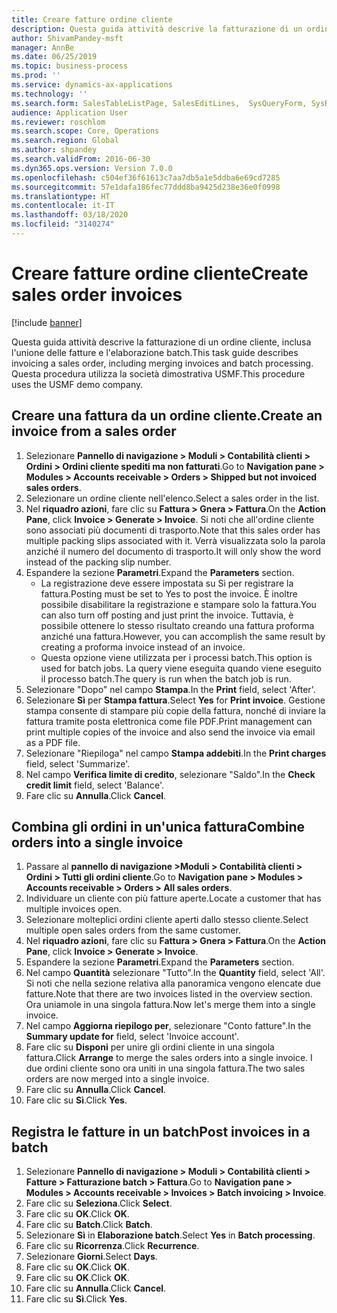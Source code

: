 ```yaml
---
title: Creare fatture ordine cliente
description: Questa guida attività descrive la fatturazione di un ordine cliente, inclusa l'unione delle fatture e l'elaborazione batch.
author: ShivamPandey-msft
manager: AnnBe
ms.date: 06/25/2019
ms.topic: business-process
ms.prod: ''
ms.service: dynamics-ax-applications
ms.technology: ''
ms.search.form: SalesTableListPage, SalesEditLines,  SysQueryForm, SysRecurrence
audience: Application User
ms.reviewer: roschlom
ms.search.scope: Core, Operations
ms.search.region: Global
ms.author: shpandey
ms.search.validFrom: 2016-06-30
ms.dyn365.ops.version: Version 7.0.0
ms.openlocfilehash: c504ef36f61613c7aa7db5a1e5ddba6e69cd7285
ms.sourcegitcommit: 57e1dafa186fec77ddd8ba9425d238e36e0f0998
ms.translationtype: HT
ms.contentlocale: it-IT
ms.lasthandoff: 03/18/2020
ms.locfileid: "3140274"
---
```

# <a name="create-sales-order-invoices"></a><span data-ttu-id="beaf1-103">Creare fatture ordine cliente</span><span class="sxs-lookup"><span data-stu-id="beaf1-103">Create sales order invoices</span></span>

[!include [banner](../../includes/banner.md)]

<span data-ttu-id="beaf1-104">Questa guida attività descrive la fatturazione di un ordine cliente, inclusa l'unione delle fatture e l'elaborazione batch.</span><span class="sxs-lookup"><span data-stu-id="beaf1-104">This task guide describes invoicing a sales order, including merging invoices and batch processing.</span></span> <span data-ttu-id="beaf1-105">Questa procedura utilizza la società dimostrativa USMF.</span><span class="sxs-lookup"><span data-stu-id="beaf1-105">This procedure uses the USMF demo company.</span></span>


## <a name="create-an-invoice-from-a-sales-order"></a><span data-ttu-id="beaf1-106">Creare una fattura da un ordine cliente.</span><span class="sxs-lookup"><span data-stu-id="beaf1-106">Create an invoice from a sales order</span></span>
1. <span data-ttu-id="beaf1-107">Selezionare **Pannello di navigazione > Moduli > Contabilità clienti > Ordini > Ordini cliente spediti ma non fatturati**.</span><span class="sxs-lookup"><span data-stu-id="beaf1-107">Go to **Navigation pane > Modules > Accounts receivable > Orders > Shipped but not invoiced sales orders**.</span></span>
2. <span data-ttu-id="beaf1-108">Selezionare un ordine cliente nell'elenco.</span><span class="sxs-lookup"><span data-stu-id="beaf1-108">Select a sales order in the list.</span></span> 
3. <span data-ttu-id="beaf1-109">Nel **riquadro azioni**, fare clic su **Fattura > Gnera > Fattura**.</span><span class="sxs-lookup"><span data-stu-id="beaf1-109">On the **Action Pane**, click **Invoice > Generate > Invoice**.</span></span> <span data-ttu-id="beaf1-110">Si noti che all'ordine cliente sono associati più documenti di trasporto.</span><span class="sxs-lookup"><span data-stu-id="beaf1-110">Note that this sales order has multiple packing slips associated with it.</span></span> <span data-ttu-id="beaf1-111">Verrà visualizzata solo la parola <multiple> anziché il numero del documento di trasporto.</span><span class="sxs-lookup"><span data-stu-id="beaf1-111">It will only show the word <multiple> instead of the packing slip number.</span></span>  
4. <span data-ttu-id="beaf1-112">Espandere la sezione **Parametri**.</span><span class="sxs-lookup"><span data-stu-id="beaf1-112">Expand the **Parameters** section.</span></span>
    - <span data-ttu-id="beaf1-113">La registrazione deve essere impostata su Sì per registrare la fattura.</span><span class="sxs-lookup"><span data-stu-id="beaf1-113">Posting must be set to Yes to post the invoice.</span></span> <span data-ttu-id="beaf1-114">È inoltre possibile disabilitare la registrazione e stampare solo la fattura.</span><span class="sxs-lookup"><span data-stu-id="beaf1-114">You can also turn off posting and just print the invoice.</span></span> <span data-ttu-id="beaf1-115">Tuttavia, è possibile ottenere lo stesso risultato creando una fattura proforma anziché una fattura.</span><span class="sxs-lookup"><span data-stu-id="beaf1-115">However, you can accomplish the same result by creating a proforma invoice instead of an invoice.</span></span>  
    - <span data-ttu-id="beaf1-116">Questa opzione viene utilizzata per i processi batch.</span><span class="sxs-lookup"><span data-stu-id="beaf1-116">This option is used for batch jobs.</span></span> <span data-ttu-id="beaf1-117">La query viene eseguita quando viene eseguito il processo batch.</span><span class="sxs-lookup"><span data-stu-id="beaf1-117">The query is run when the batch job is run.</span></span>
5. <span data-ttu-id="beaf1-118">Selezionare "Dopo" nel campo **Stampa**.</span><span class="sxs-lookup"><span data-stu-id="beaf1-118">In the **Print** field, select 'After'.</span></span>
6. <span data-ttu-id="beaf1-119">Selezionare **Sì** per **Stampa fattura**.</span><span class="sxs-lookup"><span data-stu-id="beaf1-119">Select **Yes** for **Print invoice**.</span></span> <span data-ttu-id="beaf1-120">Gestione stampa consente di stampare più copie della fattura, nonché di inviare la fattura tramite posta elettronica come file PDF.</span><span class="sxs-lookup"><span data-stu-id="beaf1-120">Print management can print  multiple copies of the invoice and also send the invoice via email as a PDF file.</span></span>  
7. <span data-ttu-id="beaf1-121">Selezionare "Riepiloga" nel campo **Stampa addebiti**.</span><span class="sxs-lookup"><span data-stu-id="beaf1-121">In the **Print charges** field, select 'Summarize'.</span></span>
8. <span data-ttu-id="beaf1-122">Nel campo **Verifica limite di credito**, selezionare "Saldo".</span><span class="sxs-lookup"><span data-stu-id="beaf1-122">In the **Check credit limit** field, select 'Balance'.</span></span>
9. <span data-ttu-id="beaf1-123">Fare clic su **Annulla**.</span><span class="sxs-lookup"><span data-stu-id="beaf1-123">Click **Cancel**.</span></span>

## <a name="combine-orders-into-a-single-invoice"></a><span data-ttu-id="beaf1-124">Combina gli ordini in un'unica fattura</span><span class="sxs-lookup"><span data-stu-id="beaf1-124">Combine orders into a single invoice</span></span>
1. <span data-ttu-id="beaf1-125">Passare al **pannello di navigazione >Moduli > Contabilità clienti > Ordini > Tutti gli ordini cliente**.</span><span class="sxs-lookup"><span data-stu-id="beaf1-125">Go to **Navigation pane > Modules > Accounts receivable > Orders > All sales orders**.</span></span>
2. <span data-ttu-id="beaf1-126">Individuare un cliente con più fatture aperte.</span><span class="sxs-lookup"><span data-stu-id="beaf1-126">Locate a customer that has multiple invoices open.</span></span>
3. <span data-ttu-id="beaf1-127">Selezionare molteplici ordini cliente aperti dallo stesso cliente.</span><span class="sxs-lookup"><span data-stu-id="beaf1-127">Select multiple open sales orders from the same customer.</span></span>
4. <span data-ttu-id="beaf1-128">Nel **riquadro azioni**, fare clic su **Fattura > Gnera > Fattura**.</span><span class="sxs-lookup"><span data-stu-id="beaf1-128">On the **Action Pane**, click **Invoice > Generate > Invoice**.</span></span>
5. <span data-ttu-id="beaf1-129">Espandere la sezione **Parametri**.</span><span class="sxs-lookup"><span data-stu-id="beaf1-129">Expand the **Parameters** section.</span></span>
6. <span data-ttu-id="beaf1-130">Nel campo **Quantità** selezionare "Tutto".</span><span class="sxs-lookup"><span data-stu-id="beaf1-130">In the **Quantity** field, select 'All'.</span></span> <span data-ttu-id="beaf1-131">Si noti che nella sezione relativa alla panoramica vengono elencate due fatture.</span><span class="sxs-lookup"><span data-stu-id="beaf1-131">Note that there are two invoices listed in the overview section.</span></span> <span data-ttu-id="beaf1-132">Ora uniamole in una singola fattura.</span><span class="sxs-lookup"><span data-stu-id="beaf1-132">Now let's merge them into a single invoice.</span></span>  
7. <span data-ttu-id="beaf1-133">Nel campo **Aggiorna riepilogo per**, selezionare "Conto fatture".</span><span class="sxs-lookup"><span data-stu-id="beaf1-133">In the **Summary update for** field, select 'Invoice account'.</span></span>
8. <span data-ttu-id="beaf1-134">Fare clic su **Disponi** per unire gli ordini cliente in una singola fattura.</span><span class="sxs-lookup"><span data-stu-id="beaf1-134">Click **Arrange** to merge the sales orders into a single invoice.</span></span> <span data-ttu-id="beaf1-135">I due ordini cliente sono ora uniti in una singola fattura.</span><span class="sxs-lookup"><span data-stu-id="beaf1-135">The two sales orders are now merged into a single invoice.</span></span>   
9. <span data-ttu-id="beaf1-136">Fare clic su **Annulla**.</span><span class="sxs-lookup"><span data-stu-id="beaf1-136">Click **Cancel**.</span></span>
10. <span data-ttu-id="beaf1-137">Fare clic su **Sì**.</span><span class="sxs-lookup"><span data-stu-id="beaf1-137">Click **Yes**.</span></span>

## <a name="post-invoices-in-a-batch"></a><span data-ttu-id="beaf1-138">Registra le fatture in un batch</span><span class="sxs-lookup"><span data-stu-id="beaf1-138">Post invoices in a batch</span></span>
1. <span data-ttu-id="beaf1-139">Selezionare **Pannello di navigazione > Moduli > Contabilità clienti > Fatture > Fatturazione batch > Fattura**.</span><span class="sxs-lookup"><span data-stu-id="beaf1-139">Go to **Navigation pane > Modules > Accounts receivable > Invoices > Batch invoicing > Invoice**.</span></span>
2. <span data-ttu-id="beaf1-140">Fare clic su **Seleziona**.</span><span class="sxs-lookup"><span data-stu-id="beaf1-140">Click **Select**.</span></span>
3. <span data-ttu-id="beaf1-141">Fare clic su **OK**.</span><span class="sxs-lookup"><span data-stu-id="beaf1-141">Click **OK**.</span></span>
4. <span data-ttu-id="beaf1-142">Fare clic su **Batch**.</span><span class="sxs-lookup"><span data-stu-id="beaf1-142">Click **Batch**.</span></span>
5. <span data-ttu-id="beaf1-143">Selezionare **Sì** in **Elaborazione batch**.</span><span class="sxs-lookup"><span data-stu-id="beaf1-143">Select **Yes** in **Batch processing**.</span></span>
6. <span data-ttu-id="beaf1-144">Fare clic su **Ricorrenza**.</span><span class="sxs-lookup"><span data-stu-id="beaf1-144">Click **Recurrence**.</span></span>
7. <span data-ttu-id="beaf1-145">Selezionare **Giorni**.</span><span class="sxs-lookup"><span data-stu-id="beaf1-145">Select **Days**.</span></span>
8. <span data-ttu-id="beaf1-146">Fare clic su **OK**.</span><span class="sxs-lookup"><span data-stu-id="beaf1-146">Click **OK**.</span></span>
9. <span data-ttu-id="beaf1-147">Fare clic su **OK**.</span><span class="sxs-lookup"><span data-stu-id="beaf1-147">Click **OK**.</span></span>
10. <span data-ttu-id="beaf1-148">Fare clic su **Annulla**.</span><span class="sxs-lookup"><span data-stu-id="beaf1-148">Click **Cancel**.</span></span>
11. <span data-ttu-id="beaf1-149">Fare clic su **Sì**.</span><span class="sxs-lookup"><span data-stu-id="beaf1-149">Click **Yes**.</span></span>

